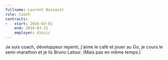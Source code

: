 ```yaml
---
fullname: Laurent Bossavit
role: Coach
contracts:
-   start: 2016-03-01
    end: 2018-03-31
    employer: dinsic
---
```


Je suis coach, développeur repenti, j'aime le café et jouer au Go, je cours le semi-marathon et je lis Bruno Latour. (Mais pas en même temps.)
